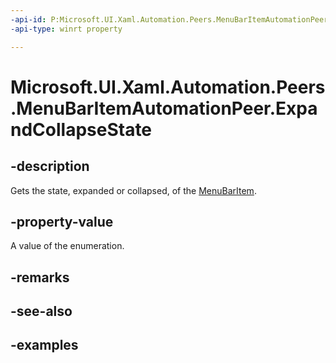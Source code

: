 ```yaml
---
-api-id: P:Microsoft.UI.Xaml.Automation.Peers.MenuBarItemAutomationPeer.ExpandCollapseState
-api-type: winrt property

---
```

<!-- Property syntax.
public ExpandCollapseState ExpandCollapseState { get; }
-->

# Microsoft.UI.Xaml.Automation.Peers.MenuBarItemAutomationPeer.ExpandCollapseState



## -description

Gets the state, expanded or collapsed, of the [MenuBarItem](../microsoft.ui.xaml.controls/menubaritem.md).



## -property-value

A value of the enumeration.



## -remarks



## -see-also



## -examples



